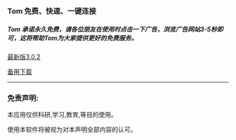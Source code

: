 ### Tom 免费、快速、一键连接

##### Tom 承诺永久免费，请各位朋友在使用时点击一下广告，浏览广告网站3-5秒即可，这将帮助Tom为大家提供更好的免费服务。
<!--
Googole Play下载（推荐）

<a href="https://play.google.com/store/apps/details?id=me.xhss.tomvpn" rel="nofollow"><img src="https://camo.githubusercontent.com/bdaf711a93d64d0bb5e5abfc346a8b84ea47f164/68747470733a2f2f706c61792e676f6f676c652e636f6d2f696e746c2f656e5f75732f6261646765732f696d616765732f67656e657269632f656e2d706c61792d62616467652e706e67" height="60" data-canonical-src="https://play.google.com/intl/en_us/badges/images/generic/en-play-badge.png" style="max-width:100%;"></a>
-->
[最新版3.0.2](https://gitlab.com/tomxiaoha/tom/-/raw/master/apk/tom_3.0.2.apk "下载地址") 

[备用下载](https://github.com/xhssme/tom/releases/download/tomv3.0.2/tom_3.0.2.apk "备用下载")

------------------------------------------------------------------ 

### 免责声明:

本应用仅供科研,学习,教育,等目的使用。

使用本软件将被视为对本声明全部内容的认可。
